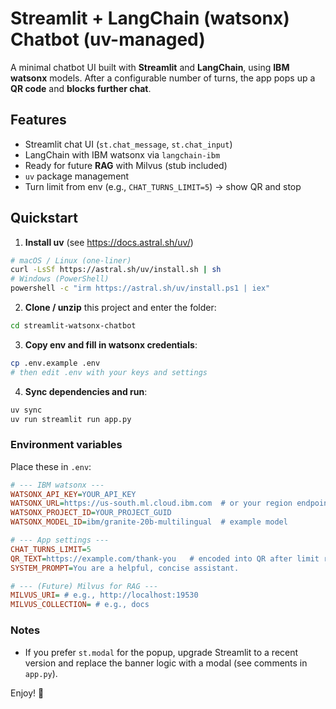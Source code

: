 # Streamlit + LangChain (watsonx) Chatbot (uv-managed)

A minimal chatbot UI built with **Streamlit** and **LangChain**, using **IBM watsonx** models.
After a configurable number of turns, the app pops up a **QR code** and **blocks further chat**.

## Features
- Streamlit chat UI (`st.chat_message`, `st.chat_input`)
- LangChain with IBM watsonx via `langchain-ibm`
- Ready for future **RAG** with Milvus (stub included)
- `uv` package management
- Turn limit from env (e.g., `CHAT_TURNS_LIMIT=5`) → show QR and stop

## Quickstart

1) **Install uv** (see https://docs.astral.sh/uv/)
```bash
# macOS / Linux (one-liner)
curl -LsSf https://astral.sh/uv/install.sh | sh
# Windows (PowerShell)
powershell -c "irm https://astral.sh/uv/install.ps1 | iex"
```

2) **Clone / unzip** this project and enter the folder:
```bash
cd streamlit-watsonx-chatbot
```

3) **Copy env and fill in watsonx credentials**:
```bash
cp .env.example .env
# then edit .env with your keys and settings
```

4) **Sync dependencies and run**:
```bash
uv sync
uv run streamlit run app.py
```

### Environment variables
Place these in `.env`:

```ini
# --- IBM watsonx ---
WATSONX_API_KEY=YOUR_API_KEY
WATSONX_URL=https://us-south.ml.cloud.ibm.com  # or your region endpoint
WATSONX_PROJECT_ID=YOUR_PROJECT_GUID
WATSONX_MODEL_ID=ibm/granite-20b-multilingual  # example model

# --- App settings ---
CHAT_TURNS_LIMIT=5
QR_TEXT=https://example.com/thank-you   # encoded into QR after limit reached
SYSTEM_PROMPT=You are a helpful, concise assistant.

# --- (Future) Milvus for RAG ---
MILVUS_URI= # e.g., http://localhost:19530
MILVUS_COLLECTION= # e.g., docs
```

### Notes
- If you prefer `st.modal` for the popup, upgrade Streamlit to a recent version and replace the banner logic with a modal (see comments in `app.py`).

Enjoy! 👋
